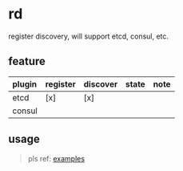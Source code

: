 # rd
register discovery, will support etcd, consul, etc.

## feature

|plugin|register|discover|state|note|
|:---|:---|:---|:---|:---|
|etcd|[x]|[x]|||
|consul||||

## usage

>pls ref: [examples](./examples)
